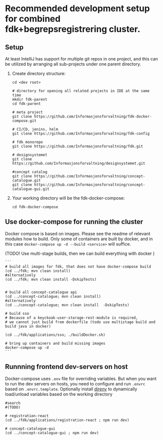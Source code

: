 # Recommended development setup for combined fdk+begrepsregistrering cluster. 
 
## Setup

At least IntelliJ has support for multiple git repos in one project, and this can be utilized by arranging all sub-projects under one parent directory. 


1) Create directory structure:

    ```
    cd <dev root>
    
    # directory for opening all related projects in IDE at the same time
    mkdir fdk-parent
    cd fdk-parent
    
    # meta project
    git clone https://github.com/Informasjonsforvaltning/fdk-docker-compose.git
    
    # CI/CD, jenins, helm
    git clone https://github.com/Informasjonsforvaltning/fdk-config 
    
    # fdk monorepo
    git clone https://github.com/Informasjonsforvaltning/fdk.git
    
    # designsystemet
    git clone https://github.com/Informasjonsforvaltning/designsystemet.git
    
    #concept catalog
    git clone https://github.com/Informasjonsforvaltning/concept-catalogue.git
    git clone https://github.com/Informasjonsforvaltning/concept-catalogue-gui.git
    ```

1) Your working directory will be the fdk-docker-compose:

    ```
    cd fdk-docker-compose
    ```

## Use docker-compose for running the cluster

Docker compose is based on images. Please see the readme of relevant modules how to build. Only some of containers are built by docker, and in this case `docker-compose up -d --build <service>` will suffice.
    
(TODO! Use multi-stage builds, then we can build everything with docker ) 
    
    ```
    # build all images for fdk, that does not have docker-compose build
    (cd ../fdk; mvn clean install)    
    #alternatively
    (cd ../fdk; mvn clean install -DskipTests)    
            

    # build all concept-catalogue api
    (cd ../concept-catalogue; mvn clean install)
    #alternatively    
    (cd ../concept-catalogue; mvn clean install  -DskipTests)    

    # build sso 
    # Because of a keyckoak-user-storage-rest-module is required, 
    # we cannot just build from dockerfile (todo use multistage build and build java in docker)
    
    (cd ../fdk/applications/sso; ./buildDocker.sh)

    # bring up containers and build missing images
    docker-compose up -d
    ```

## Runnning frontend dev-servers on host

Docker-compose uses `.env` file for overriding variables. But when you want to run the dev servers on hosts, you need to configure and run `.envrc` based on `.envrc.template`. Optionally install [direnv](https://direnv.net/docs/installation.md) to dynamically load/unload variables based on the working directory

```
#search 
#(TODO)

# registration-react
(cd ../fdk/applications/registration-react ; npm run dev)

# concept-catalogue-gui
(cd ../concept-catalogue-gui ; npm run dev)
```